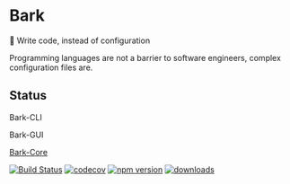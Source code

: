 # Bark

:space_invader: Write code, instead of configuration

Programming languages are not a barrier to software engineers, complex configuration files are.

## Status

Bark-CLI

Bark-GUI

[Bark-Core](https://github.com/barksh/Core)

[![Build Status](https://travis-ci.com/barksh/Core.svg?branch=master)](https://travis-ci.com/barksh/Core)
[![codecov](https://codecov.io/gh/barksh/Core/branch/master/graph/badge.svg)](https://codecov.io/gh/barksh/Core)
[![npm version](https://badge.fury.io/js/%40barksh%2Fcore.svg)](https://www.npmjs.com/package/@barksh/core)
[![downloads](https://img.shields.io/npm/dm/@barksh/core.svg)](https://www.npmjs.com/package/@barksh/core)
